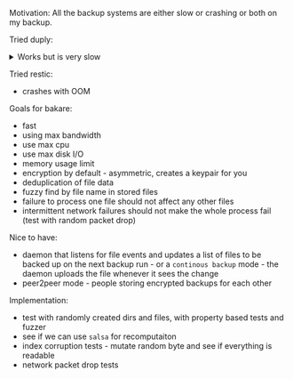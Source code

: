 Motivation:
All the backup systems are either slow or crashing or both on my backup.

Tried duply:
<details>
  <summary>Works but is very slow</summary>
  
```
--------------[ Backup Statistics ]--------------
StartTime 1547198362.85 (Fri Jan 11 09:19:22 2019)
EndTime 1547209509.04 (Fri Jan 11 12:25:09 2019)
ElapsedTime 11146.19 (3 hours 5 minutes 46.19 seconds)
SourceFiles 3065438
SourceFileSize 585041709586 (545 GB)
NewFiles 0
NewFileSize 0 (0 bytes)
DeletedFiles 0
ChangedFiles 0
ChangedFileSize 0 (0 bytes)
ChangedDeltaSize 0 (0 bytes)
DeltaEntries 0
RawDeltaSize 0 (0 bytes)
TotalDestinationSizeChange 111 (111 bytes)
Errors 0
-------------------------------------------------

--- Finished state OK at 12:25:15.000 - Runtime 03:06:43.000 ---
```

</details>


Tried restic:
* crashes with OOM


Goals for bakare:
* fast
* using max bandwidth
* use max cpu
* use max disk I/O
* memory usage limit
* encryption by default - asymmetric, creates a keypair for you
* deduplication of file data
* fuzzy find by file name in stored files
* failure to process one file should not affect any other files
* intermittent network failures should not make the whole process fail (test with random packet drop)

Nice to have:
* daemon that listens for file events and updates a list of files to be backed up on the next backup run - or a `continous backup` mode - the daemon uploads the file whenever it sees the change
* peer2peer mode - people storing encrypted backups for each other

Implementation:
* test with randomly created dirs and files, with property based tests and fuzzer
* see if we can use `salsa` for recomputaiton
* index corruption tests - mutate random byte and see if everything is readable
* network packet drop tests

